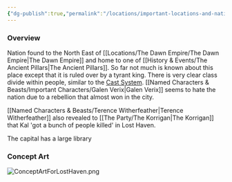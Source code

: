 ```yaml
---
{"dg-publish":true,"permalink":"/locations/important-locations-and-nations/lost-haven/","tags":["Unexplored","Location"],"noteIcon":"","created":"2024-08-15T21:55:45.580+01:00","updated":"2024-12-31T20:46:47.831+00:00"}
---
```



### Overview
Nation found to the North East of [[Locations/The Dawn Empire/The Dawn Empire\|The Dawn Empire]] and home to one of [[History & Events/The Ancient Pillars\|The Ancient Pillars]]. So far not much is known about this place except that it is ruled over by a tyrant king. There is very clear class divide within people, similar to the [Cast System](https://en.wikipedia.org/wiki/Caste_system_in_India).  [[Named Characters & Beasts/Important Characters/Galen Verix\|Galen Verix]] seems to hate the nation due to a rebellion that almost won in the city.

[[Named Characters & Beasts/Terence Witherfeather\|Terence Witherfeather]] also revealed to [[The Party/The Korrigan\|The Korrigan]] that  Kal 'got a bunch of people killed' in Lost Haven.

The capital has a large library 

### Concept Art
![ConceptArtForLostHaven.png](/img/user/Admin/Attachments/ConceptArtForLostHaven.png)


